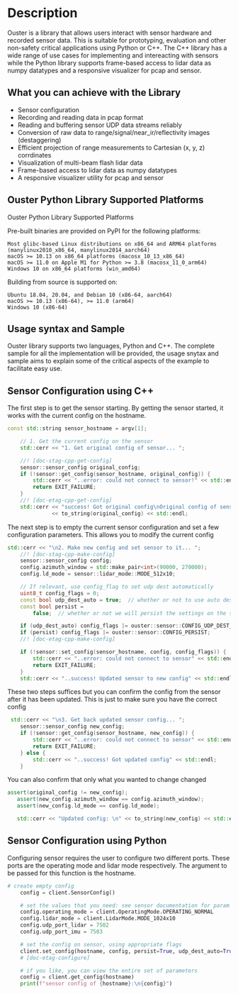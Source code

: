Description
========

Ouster is a library that allows users interact with sensor hardware and recorded sensor data. This is suitable for prototyping, evaluation and other non-safety critical applications using Python or C++. The C++ library has a wide range of use cases for implementing and intereacting with sensors while the Python library supports frame-based access to lidar data as numpy datatypes and a responsive visualizer for pcap and sensor.


What you can achieve with the Library
--------

 - Sensor configuration
 - Recording and reading data in pcap format
 - Reading and buffering sensor UDP data streams reliably
 - Conversion of raw data to range/signal/near_ir/reflectivity images (destaggering)
 - Efficient projection of range measurements to Cartesian (x, y, z) corrdinates
 - Visualization of multi-beam flash lidar data
 - Frame-based access to lidar data as numpy datatypes
 - A responsive visualizer utility for pcap and sensor


Ouster Python Library Supported Platforms 
----------------------------------------

Ouster Python Library Supported Platforms

Pre-built binaries are provided on PyPI for the following platforms:

    Most glibc-based Linux distributions on x86_64 and ARM64 platforms (manylinux2010_x86_64, manylinux2014_aarch64)
    macOS >= 10.13 on x86_64 platforms (macosx_10_13_x86_64)
    macOS >= 11.0 on Apple M1 for Python >= 3.8 (macosx_11_0_arm64)
    Windows 10 on x86_64 platforms (win_amd64)

Building from source is supported on:

    Ubuntu 18.04, 20.04, and Debian 10 (x86-64, aarch64)
    macOS >= 10.13 (x86-64), >= 11.0 (arm64)
    Windows 10 (x86-64)

Usage syntax and Sample
----------------------

Ouster library supports two languages, Python and C++. The complete sample for all the implementation will be provided, the usage snytax and sample aims to explain some of the critical aspects of the example to facilitate easy use. 


Sensor Configuration using C++
------------------------------

The first step is to get the sensor starting. By getting the sensor started, it works with the current config on the hostname. 

```cpp
const std::string sensor_hostname = argv[1];

    // 1. Get the current config on the sensor
    std::cerr << "1. Get original config of sensor... ";

    //! [doc-stag-cpp-get-config]
    sensor::sensor_config original_config;
    if (!sensor::get_config(sensor_hostname, original_config)) {
        std::cerr << "..error: could not connect to sensor!" << std::endl;
        return EXIT_FAILURE;
    }
    //! [doc-etag-cpp-get-config]
    std::cerr << "success! Got original config\nOriginal config of sensor:\n"
              << to_string(original_config) << std::endl;
```

The next step is to empty the current sensor configuration and set a few configuration parameters. This allows you to modify the current config

```cpp
std::cerr << "\n2. Make new config and set sensor to it... ";
    //! [doc-stag-cpp-make-config]
    sensor::sensor_config config;
    config.azimuth_window = std::make_pair<int>(90000, 270000);
    config.ld_mode = sensor::lidar_mode::MODE_512x10;

    // If relevant, use config_flag to set udp dest automatically
    uint8_t config_flags = 0;
    const bool udp_dest_auto = true;  // whether or not to use auto destination
    const bool persist =
        false;  // whether or not we will persist the settings on the sensor

    if (udp_dest_auto) config_flags |= ouster::sensor::CONFIG_UDP_DEST_AUTO;
    if (persist) config_flags |= ouster::sensor::CONFIG_PERSIST;
    //! [doc-etag-cpp-make-config]

    if (!sensor::set_config(sensor_hostname, config, config_flags)) {
        std::cerr << "..error: could not connect to sensor" << std::endl;
        return EXIT_FAILURE;
    }
    std::cerr << "..success! Updated sensor to new config" << std::endl;
```

These two steps suffices but you can confirm the config from the sensor after it has been updated. This is just to make sure you have the correct config

```cpp
 std::cerr << "\n3. Get back updated sensor config... ";
    sensor::sensor_config new_config;
    if (!sensor::get_config(sensor_hostname, new_config)) {
        std::cerr << "..error: could not connect to sensor" << std::endl;
        return EXIT_FAILURE;
    } else {
        std::cerr << "..success! Got updated config" << std::endl;
    }
 ```
 
 You can also confirm that only what you wanted to change changed
 
 ```cpp
 assert(original_config != new_config);
    assert(new_config.azimuth_window == config.azimuth_window);
    assert(new_config.ld_mode == config.ld_mode);

    std::cerr << "Updated config: \n" << to_string(new_config) << std::endl;
 ```

Sensor Configuration using Python
---------------------------------

Configuring sensor requires the user to configure two different ports. These ports are the operating mode and lidar mode respectively. The argument to be passed for this function is the hostname. 

```python
# create empty config
    config = client.SensorConfig()

    # set the values that you need: see sensor documentation for param meanings
    config.operating_mode = client.OperatingMode.OPERATING_NORMAL
    config.lidar_mode = client.LidarMode.MODE_1024x10
    config.udp_port_lidar = 7502
    config.udp_port_imu = 7503

    # set the config on sensor, using appropriate flags
    client.set_config(hostname, config, persist=True, udp_dest_auto=True)
    # [doc-etag-configure]

    # if you like, you can view the entire set of parameters
    config = client.get_config(hostname)
    print(f"sensor config of {hostname}:\n{config}")
```
